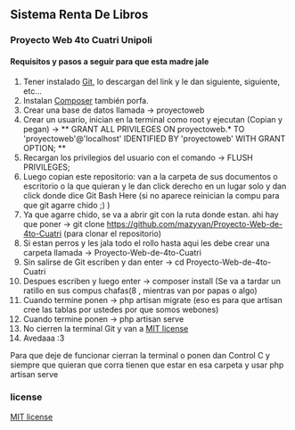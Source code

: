 ## Sistema Renta De Libros

### Proyecto Web 4to Cuatri Unipoli

#### Requisitos y pasos a seguir para que esta madre jale

  1. Tener instalado [Git](https://git-scm.com/download/win), lo descargan del link y le dan siguiente, siguiente, etc...
  2. Instalan [Composer](https://getcomposer.org/Composer-Setup.exe) también porfa.
  3. Crear una base de datos llamada -> proyectoweb
  4. Crear un usuario, inician en la terminal como root y ejecutan (Copian y pegan) -> ** GRANT ALL PRIVILEGES ON proyectoweb.* TO 'proyectoweb'@'localhost' IDENTIFIED BY 'proyectoweb' WITH GRANT OPTION; **
  5. Recargan los privilegios del usuario con el comando -> FLUSH PRIVILEGES;
  6. Luego copian este repositorio: van a la carpeta de sus documentos o escritorio o la que quieran y le dan click derecho en un lugar solo y dan click donde dice Git Bash Here (si no aparece reinician la compu para que git agarre chido ;) )
  7. Ya que agarre chido, se va a abrir git con la ruta donde estan. ahi hay que poner -> git clone https://github.com/mazyvan/Proyecto-Web-de-4to-Cuatri (para clonar el repositorio)
  8. Si estan perros y les jala todo el rollo hasta aqui les debe crear una carpeta llamada -> Proyecto-Web-de-4to-Cuatri
  9. Sin salirse de Git escriben y dan enter -> cd Proyecto-Web-de-4to-Cuatri
  10. Despues escriben y luego enter -> composer install   (Se va a tardar un ratillo en sus compus chafas(8 , mientras van por papas o algo)
  11. Cuando termine ponen -> php artisan migrate (eso es para que artisan cree las tablas por ustedes por que somos webones)
  11. Cuando termine ponen -> php artisan serve
  12. No cierren la terminal Git y van a [MIT license](http://localhost:8000)
  13. Avedaaa :3

Para que deje de funcionar cierran la terminal o ponen dan Control C y siempre que quieran que corra tienen que estar en esa carpeta y usar php artisan serve
### license

[MIT license](http://opensource.org/licenses/MIT)
